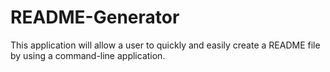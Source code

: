 # README-Generator
This application will allow a user to quickly and easily create a README file by using a command-line application.

